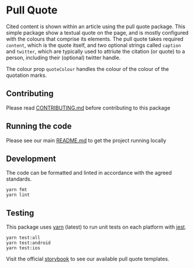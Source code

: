 # Pull Quote

Cited content is shown within an article using the pull quote package. This
simple package show a textual quote on the page, and is mostly configured with
the colours that comprise its elements. The pull quote takes required `content`,
which is the quote itself, and two optional strings called `caption` and
`twitter`, which are typically used to attriute the citation (or quote) to a
person, including their (optional) twitter handle.

The colour prop `quoteColour` handles the colour of the colour of the quotation marks.

## Contributing

Please read [CONTRIBUTING.md](./CONTRIBUTING.md) before contributing to this
package

## Running the code

Please see our main [README.md](../README.md) to get the project running locally

## Development

The code can be formatted and linted in accordance with the agreed standards.

```
yarn fmt
yarn lint
```

## Testing

This package uses [yarn](https://yarnpkg.com) (latest) to run unit tests on each
platform with [jest](https://facebook.github.io/jest/).

```
yarn test:all
yarn test:android
yarn test:ios
```

Visit the official
[storybook](http://components.thetimes.co.uk/?knob-Size%20of%20ad%20placeholder%3A=default&knob-Caption%3A%20=Judge%20Sapnara&knob-Caption%20Colour%3A%20=%23850029&knob-Content%3A%20=%5BThe%20judgement%20was%5D%20taken%20because%20of%20the%20evidence%20available%20in%20the%20court%20today%2C%20that%20the%20grandmother%20is%20an%20appropriate%20carer%20for%20the%20child&knob-Quote%20Colour%3A%20=%23850029&knob-Twitter%20Link%3A%20=%40henrywinter&selectedKind=Primitives%2FPull%20Quotes&selectedStory=Default&full=0&addons=1&stories=1&panelRight=0&addonPanel=storybooks%2Fstorybook-addon-knobs)
to see our available pull quote templates.
